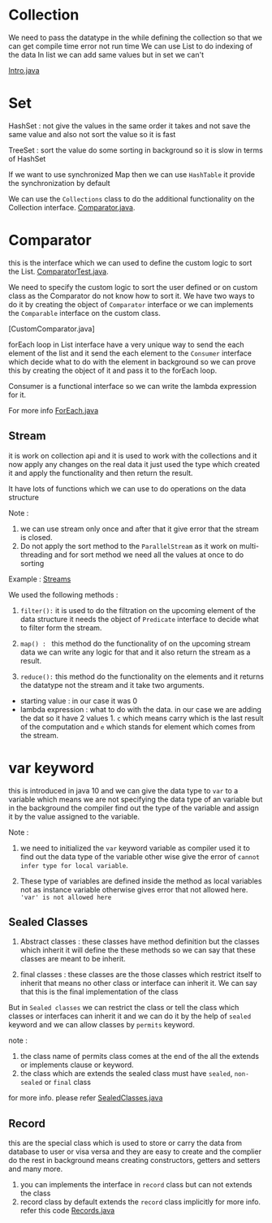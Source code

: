 # Collection 

We need to pass the datatype in the while defining the collection so that we can get compile time error not run time 
We can use List to do indexing of the data 
In list we can add same values but in set we can't

[Intro.java](First.java)

# Set

HashSet : not give the values in the same order it takes and not save the same value and also not sort the value so it is fast 

TreeSet : sort the value do some sorting in background so it is slow in terms of HashSet

If we want to use synchronized Map then we can use `HashTable` it provide the synchronization by default

We can use the `Collections` class to do the additional functionality on the Collection interface. [Comparator.java](./ComparatorFile.java).

# Comparator 
this is the interface which we can used to define the custom logic to sort the List.
[ComparatorTest.java](./ComparatorTest.java).

We need to specify the custom logic to sort the user defined or on custom class as the Comparator do not know how to sort it. We have two ways to do it by creating the object of `Comparator` interface or we can implements the `Comparable` interface on the custom class.

[CustomComparator.java]


forEach loop in List interface have a very unique way to send the each element of the list
and it send the each element to the `Consumer` interface which decide what to do with the element in background so we can prove this by creating the object of it and pass it to the forEach loop.

Consumer is a functional interface so we can write the lambda expression for it.

For more info [ForEach.java](./ForEach.java)

## Stream 

it is work on collection api and it is used to work with the collections and it now apply any changes on the real data it just used the type which created it and apply the functionality  and then return the result.

It have lots of functions which we can use to do operations on the data structure 

Note : 
1. we can use stream only once and after that it give error that the stream is closed.
2. Do not apply the sort method to the `ParallelStream` as it work on multi- threading and for sort method we need all the values at once to do sorting 

Example : [Streams](./StreamApi.java)

We used the following methods :

1. `filter():` it is used to do the filtration on the upcoming element of the data structure 
it needs the object of `Predicate` interface to decide what to filter form the stream. 


2. `map() : ` this method do the functionality of on the upcoming stream data we can write any logic for that and it also return the stream as a result.

3. `reduce():` this method do the functionality on the elements and it returns the datatype not the stream and it take two arguments.
* starting value : in our case it was 0
* lambda expression : what to do with the data. in our case we are adding the dat so it have 2 values 1. `c` which means carry which is the last result of the computation and `e` which stands for element which comes from the stream.


# var keyword 
this is introduced in java 10 and we can give the data type to `var` to a variable which means we are not specifying the data type of an variable but in the background the compiler find out the type of the variable and assign it by the value assigned to the variable.

Note : 
1. we need to initialized the `var` keyword variable as compiler used it to find out the data type of the variable other wise give the error of `cannot infer type for local variable`.

2. These type of variables are defined inside the method as local variables not as instance variable otherwise gives error that not allowed here.
`'var' is not allowed here`

## Sealed Classes 

1. Abstract classes : these classes have method definition but the classes which inherit it will define the these methods so we can say that these classes are meant to be inherit.

2. final classes : these classes are the those classes which restrict itself to inherit that means no other class or interface can inherit it. We can say that this is the final implementation of the class 

But in `Sealed classes` we can restrict the class or tell the class which classes or interfaces can inherit it and we can do it by the help of `sealed` keyword and we can allow classes by `permits` keyword.

note :
1. the class name of permits class comes at the end of the all the extends or implements clause or keyword.
2. the class which are extends the sealed class must have `sealed`, `non-sealed` or `final` class

for more info. please refer [SealedClasses.java](./SealedClass.java)

## Record 
this are the special class which is used to store or carry the data from database to user or visa versa and they are easy to create and the complier do the rest in background means creating constructors, getters and setters and many more.
1. you can implements the interface in `record` class but can not extends the class 
2. record class by default extends the `record` class implicitly
for more info. refer this code [Records.java](./Records.java)